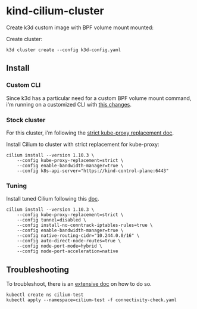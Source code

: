 # kind-cilium-cluster

Create k3d custom image with BPF volume mount mounted:

Create cluster:

```shell
k3d cluster create --config k3d-config.yaml
```

## Install

### Custom CLI

Since k3d has a particular need for a custom BPF volume mount command, i'm running on a customized CLI with [this changes](https://github.com/cilium/cilium-cli/pull/440).

### Stock cluster

For this cluster, i'm following the [strict kube-proxy replacement doc](https://docs.cilium.io/en/v1.10/gettingstarted/kubeproxy-free/#kubeproxy-free).

Install Cilium to cluster with strict replacement for kube-proxy:

```shell
cilium install --version 1.10.3 \
    --config kube-proxy-replacement=strict \
    --config enable-bandwidth-manager=true \
    --config k8s-api-server="https://kind-control-plane:6443"
```

### Tuning

Install tuned Cilium following this [doc](https://docs.cilium.io/en/stable/operations/performance/tuning/).

```shell
cilium install --version 1.10.3 \
    --config kube-proxy-replacement=strict \
    --config tunnel=disabled \
    --config install-no-conntrack-iptables-rules=true \
    --config enable-bandwidth-manager=true \
    --config native-routing-cidr="10.244.0.0/16" \
    --config auto-direct-node-routes=true \
    --config node-port-mode=hybrid \
    --config node-port-acceleration=native
```

## Troubleshooting

To troubleshoot, there is an [extensive doc](https://docs.cilium.io/en/stable/operations/troubleshooting/) on how to do so.

```shell
kubectl create ns cilium-test
kubectl apply --namespace=cilium-test -f connectivity-check.yaml
```